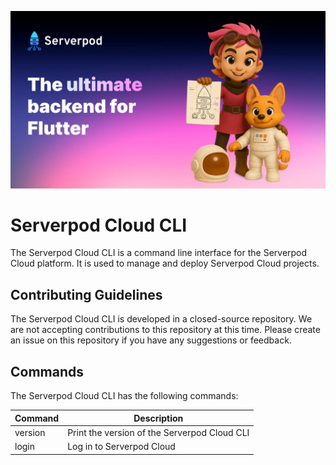 ![Serverpod banner](https://github.com/serverpod/serverpod/raw/main/misc/images/github-header.webp)

# Serverpod Cloud CLI

The Serverpod Cloud CLI is a command line interface for the Serverpod Cloud platform. It is used to manage and deploy Serverpod Cloud projects.

## Contributing Guidelines

The Serverpod Cloud CLI is developed in a closed-source repository. We are not accepting contributions to this repository at this time. Please create an issue on this repository if you have any suggestions or feedback.

## Commands

The Serverpod Cloud CLI has the following commands:

| Command | Description |
|---------|-------------|
| version | Print the version of the Serverpod Cloud CLI |
| login   | Log in to Serverpod Cloud |
